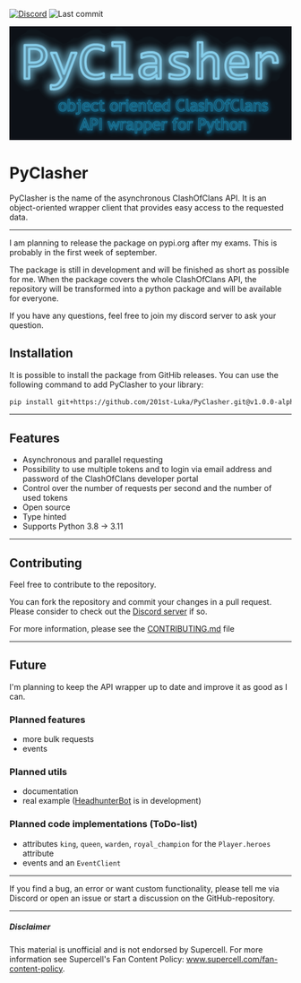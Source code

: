 [![Discord][discord_shield]][discord_url] ![Last commit][last_commit_shield]

![PyClasher](.github/PyClasher.png)

# PyClasher

PyClasher is the name of the asynchronous ClashOfClans API. It is
an object-oriented wrapper client that provides easy access to the 
requested data.

---

I am planning to release the package on pypi.org after my exams. This is 
probably in the first week of september.

The package is still in development and will be finished as short as
possible for me. When the package covers the whole ClashOfClans API, the 
repository will be transformed into a python package and will be available for 
everyone. 

If you have any questions, feel free to join my discord server to ask your 
question. 

## Installation

It is possible to install the package from GitHib releases. You can use the 
following command to add PyClasher to your library:
```bash
pip install git+https://github.com/201st-Luka/PyClasher.git@v1.0.0-alpha1
```

---

## Features
 - Asynchronous and parallel requesting
 - Possibility to use multiple tokens and to login via email address and 
password of the ClashOfClans developer portal
 - Control over the number of requests per second and the number of used tokens
 - Open source
 - Type hinted
 - Supports Python 3.8 -> 3.11

---

## Contributing

Feel free to contribute to the repository. 

You can fork the repository and commit your changes in a pull request. Please 
consider to check out the [Discord server][discord_url] if so.

For more information, please see the [CONTRIBUTING.md](CONTRIBUTING.md) file

---

## Future

I'm planning to keep the API wrapper up to date and improve it as good as I can. 

### Planned features

- more bulk requests
- events

### Planned utils

- documentation
- real example ([HeadhunterBot][headhunterbot_url] is in development)

### Planned code implementations (ToDo-list)

- attributes `king`, `queen`, `warden`, `royal_champion` for the 
`Player.heroes` attribute
- events and an `EventClient`

---

If you find a bug, an error or want custom functionality, please tell me via 
Discord or open an issue or start a discussion on the GitHub-repository.

---

##### Disclaimer
This material is unofficial and is not endorsed by Supercell. For more 
information see Supercell's Fan Content Policy:
www.supercell.com/fan-content-policy.



<!---links--->
[discord_shield]: https://img.shields.io/badge/Discord-blue?logo=discord&logoColor=white
[discord_url]: https://discord.gg/j2PAF9Wru8
[last_commit_shield]: https://img.shields.io/github/last-commit/201st-Luka/HeadhunterBot
[headhunterbot_url]: https://github.com/201st-Luka/HeadhunterBot
